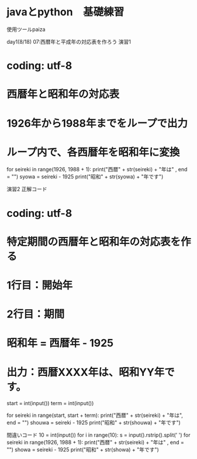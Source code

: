 # javaとpython　基礎練習
使用ツールpaiza

day1(8/18)
07:西暦年と平成年の対応表を作ろう
演習1
# coding: utf-8
# 西暦年と昭和年の対応表
# 1926年から1988年までをループで出力
# ループ内で、各西暦年を昭和年に変換
for seireki in range(1926, 1988 + 1):
    print("西暦" + str(seireki) + "年は" , end = "")
    syowa = seireki - 1925
    print("昭和" + str(syowa) + "年です")

演習2
正解コード
# coding: utf-8
# 特定期間の西暦年と昭和年の対応表を作る
# 1行目：開始年
# 2行目：期間
# 昭和年 = 西暦年 - 1925
# 出力：西暦XXXX年は、昭和YY年です。

start = int(input())
term = int(input())

for seireki in range(start, start + term):
    print("西暦" + str(seireki) + "年は", end = "")
    shouwa = seireki - 1925
    print("昭和" + str(shouwa) + "年です")

間違いコード
10 = int(input())
for i in range(10):
    s = input().rstrip().split(' ')
for seireki in range(1926, 1988 + 1):
    print("西暦" + str(seireki) + "年は" , end = "")
    showa = seireki - 1925
    print("昭和" + str(showa) + "年です")
    
